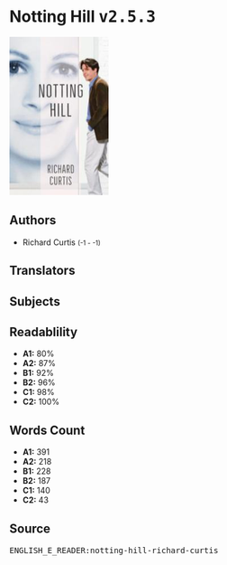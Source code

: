 # Notting Hill <kbd>v2.5.3</kbd>

![](./cover.medium.jpg "")

## Authors


 - Richard Curtis <small>(-1 - -1)</small>

## Translators



## Subjects



## Readablility


 - **A1:** 80%
 - **A2:** 87%
 - **B1:** 92%
 - **B2:** 96%
 - **C1:** 98%
 - **C2:** 100%

## Words Count


 - **A1:** 391
 - **A2:** 218
 - **B1:** 228
 - **B2:** 187
 - **C1:** 140
 - **C2:** 43

## Source


<kbd>ENGLISH_E_READER:notting-hill-richard-curtis</kbd>
